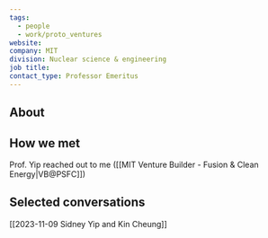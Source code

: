 ```yaml
---
tags:
  - people
  - work/proto_ventures
website: 
company: MIT
division: Nuclear science & engineering
job title: 
contact_type: Professor Emeritus
---
```

## About


## How we met
Prof. Yip reached out to me ([[MIT Venture Builder - Fusion & Clean Energy|VB@PSFC]])

## Selected conversations
[[2023-11-09 Sidney Yip and Kin Cheung]]